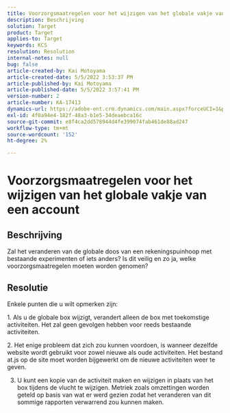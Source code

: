 ```yaml
---
title: Voorzorgsmaatregelen voor het wijzigen van het globale vakje van een account
description: Beschrijving
solution: Target
product: Target
applies-to: Target
keywords: KCS
resolution: Resolution
internal-notes: null
bug: false
article-created-by: Kai Motoyama
article-created-date: 5/5/2022 3:53:37 PM
article-published-by: Kai Motoyama
article-published-date: 5/5/2022 3:57:41 PM
version-number: 2
article-number: KA-17413
dynamics-url: https://adobe-ent.crm.dynamics.com/main.aspx?forceUCI=1&pagetype=entityrecord&etn=knowledgearticle&id=2a81d185-8bcc-ec11-a7b5-6045bd00d995
exl-id: 4f0a94e4-182f-48a3-b1e5-34deaebca16c
source-git-commit: e8f4ca2dd578944d4fe399074fab461de88ad247
workflow-type: tm+mt
source-wordcount: '152'
ht-degree: 2%

---
```


# Voorzorgsmaatregelen voor het wijzigen van het globale vakje van een account

## Beschrijving

Zal het veranderen van de globale doos van een rekeningspuinhoop met bestaande experimenten of iets anders? Is dit veilig en zo ja, welke voorzorgsmaatregelen moeten worden genomen?

## Resolutie


Enkele punten die u wilt opmerken zijn:

1. Als u de globale box wijzigt, verandert alleen de box met toekomstige activiteiten. Het zal geen gevolgen hebben voor reeds bestaande activiteiten.

2. Het enige probleem dat zich zou kunnen voordoen, is wanneer dezelfde website wordt gebruikt voor zowel nieuwe als oude activiteiten. Het bestand at.js op de site moet worden bijgewerkt om de nieuwe activiteiten weer te geven.

3. U kunt een kopie van de activiteit maken en wijzigen in plaats van het box tijdens de vlucht te wijzigen. Metriek zoals omzettingen worden geteld op basis van wat er werd gezien zodat het veranderen van dit sommige rapporten verwarrend zou kunnen maken.
